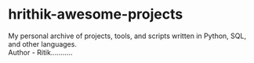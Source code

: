 # hrithik-awesome-projects
My personal archive of projects, tools, and scripts written in Python, SQL, and other languages.
<br>
Author - Ritik...........
